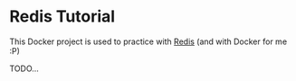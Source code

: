 # Redis Tutorial
This Docker project is used to practice with [Redis](https://redis.io) (and with Docker for me :P)

TODO...
